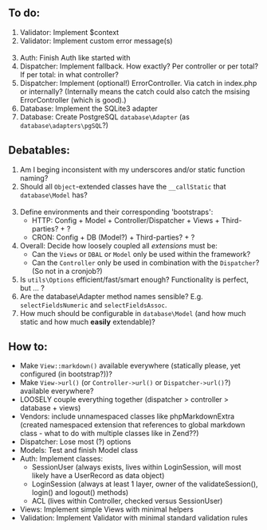
To do:
------

1. Validator: Implement $context
1. Validator: Implement custom error message(s)<br><br>
2. Auth: Finish Auth like started with
3. Dispatcher: Implement fallback. How exactly? Per controller or per total? If per total: in what controller?
4. Dispatcher: Implement (optional!) ErrorController. Via catch in index.php or internally? (Internally means the catch could also catch the msising ErrorController (which is good).)
5. Database: Implement the SQLite3 adapter
6. Database: Create PostgreSQL `database\Adapter` (as `database\adapters\pgSQL`?)


Debatables:
-----------

1. Am I beging inconsistent with my underscores and/or static function naming?
2. Should all `Object`-extended classes have the `__callStatic` that `database\Model` has?<br><br>
1. Define environments and their corresponding 'bootstraps':
    - HTTP: Config + Model + Controller/Dispatcher + Views + Third-parties? + ?
    - CRON: Config + DB (Model?) + Third-parties? + ?
2. Overall: Decide how loosely coupled all _extensions_ must be:
    - Can the `Views` or `DBAL` or `Model` only be used within the framework?
    - Can the `Controller` only be used in combination with the `Dispatcher`? (So not in a cronjob?)
3. Is `utils\Options` efficient/fast/smart enough? Functionality is perfect, but ... ?
4. Are the database\Adapter method names sensible? E.g. `selectFieldsNumeric` and `selectFieldsAssoc`.
5. How much should be configurable in `database\Model` (and how much static and how much **easily** extendable)?


How to:
-------

* Make `View::markdown()` available everywhere (statically please, yet configured (in bootstrap?))?
* Make `View->url()` (or `Controller->url()` or `Dispatcher->url()`?) available everywhere?
* LOOSELY couple everything together (dispatcher > controller > database + views)
* Vendors: include unnamespaced classes like phpMarkdownExtra (created namespaced extension that references to global markdown class - what to do with multiple classes like in Zend??)
* Dispatcher: Lose most (?) options
* Models: Test and finish Model class
* Auth: Implement classes:
    - SessionUser (always exists, lives within LoginSession, will most likely have a UserRecord as data object)
    - LoginSession (always at least 1 layer, owner of the validateSession(), login() and logout() methods)
    - ACL (lives within Controller, checked versus SessionUser)
* Views: Implement simple Views with minimal helpers
* Validation: Implement Validator with minimal standard validation rules
